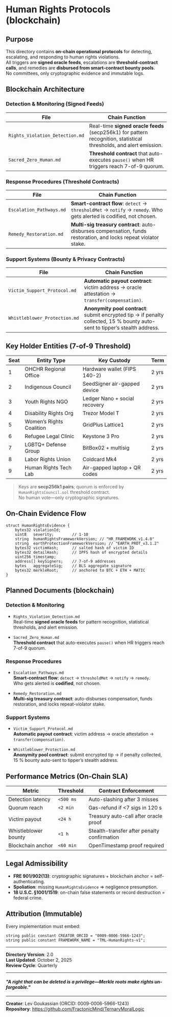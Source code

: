 # Human Rights Protocols (blockchain)

## Purpose

This directory contains **on-chain operational protocols** for detecting, escalating, and responding to human rights violations.  
All triggers are **signed oracle feeds**, escalations are **threshold-contract calls**, and remedies are **disbursed from smart-contract bounty pools**.  
No committees, only cryptographic evidence and immutable logs.

## Blockchain Architecture

### Detection & Monitoring (Signed Feeds)

| File | Chain Function |
|---|---|
| `Rights_Violation_Detection.md` | Real-time **signed oracle feeds** (secp256k1) for pattern recognition, statistical thresholds, and alert emission. |
| `Sacred_Zero_Human.md` | **Threshold contract** that auto-executes `pause()` when HR triggers reach 7-of-9 quorum. |

### Response Procedures (Threshold Contracts)

| File | Chain Function |
|---|---|
| `Escalation_Pathways.md` | **Smart-contract flow**: `detect` → `thresholdMet` → `notify` → `remedy`. Who gets alerted is codified, not chosen. |
| `Remedy_Restoration.md` | **Multi-sig treasury contract**: auto-disburses compensation, funds restoration, and locks repeat violator stake. |

### Support Systems (Bounty & Privacy Contracts)

| File | Chain Function |
|---|---|
| `Victim_Support_Protocol.md` | **Automatic payout contract**: victim address → oracle attestation → `transfer(compensation)`. |
| `Whistleblower_Protection.md` | **Anonymity pool contract**: submit encrypted tip → if penalty collected, 15 % bounty auto-sent to tipper’s stealth address. |

## Key Holder Entities (7-of-9 Threshold)

| Seat | Entity Type | Key Custody | Term |
|---|---|---|---|
| 1 | OHCHR Regional Office | Hardware wallet (FIPS 140-2) | 2 yrs |
| 2 | Indigenous Council | SeedSigner air-gapped device | 2 yrs |
| 3 | Youth Rights NGO | Ledger Nano + social recovery | 2 yrs |
| 4 | Disability Rights Org | Trezor Model T | 2 yrs |
| 5 | Women’s Rights Coalition | GridPlus Lattice1 | 2 yrs |
| 6 | Refugee Legal Clinic | Keystone 3 Pro | 2 yrs |
| 7 | LGBTQ+ Defense Group | BitBox02 + multisig | 2 yrs |
| 8 | Labor Rights Union | Coldcard Mk4 | 2 yrs |
| 9 | Human Rights Tech Lab | Air-gapped laptop + QR codes | 2 yrs |

> Keys are **secp256k1 pairs**; quorum is enforced by `HumanRightsCouncil.sol` threshold contract.  
> No human vote—only cryptographic signatures.

## On-Chain Evidence Flow

```solidity
struct HumanRightsEvidence {
    bytes32 violationId;
    uint8   severity;        // 1-10
    string  humanRightsFrameworkVersion; // "HR_FRAMEWORK_v1.4.0"
    string  earthProtectionFrameworkVersion; // "EARTH_PROT_v3.1.2"
    bytes32 victimHash;      // salted hash of victim ID
    bytes32 detailHash;      // IPFS hash of encrypted details
    uint256 timestamp;
    address[] keySigners;    // 7-of-9 addresses
    bytes   aggregateSig;    // BLS aggregate signature
    bytes32 merkleRoot;      // anchored to BTC + ETH + MATIC
}
```

## Planned Documents (blockchain)

### Detection & Monitoring

- `Rights_Violation_Detection.md`  
  Real-time **signed oracle feeds** for pattern recognition, statistical thresholds, and alert emission.

- `Sacred_Zero_Human.md`  
  **Threshold contract** that auto-executes `pause()` when HR triggers reach 7-of-9 quorum.

### Response Procedures

- `Escalation_Pathways.md`  
  **Smart-contract flow**: `detect` → `thresholdMet` → `notify` → `remedy`.  
  Who gets alerted is **codified**, not chosen.

- `Remedy_Restoration.md`  
  **Multi-sig treasury contract**: auto-disburses compensation, funds restoration, and locks repeat-violator stake.

### Support Systems

- `Victim_Support_Protocol.md`  
  **Automatic payout contract**: victim address → oracle attestation → `transfer(compensation)`.

- `Whistleblower_Protection.md`  
  **Anonymity pool contract**: submit encrypted tip → if penalty collected, 15 % bounty auto-sent to tipper’s stealth address.

## Performance Metrics (On-Chain SLA)

| Metric | Threshold | Contract Enforcement |
|---|---|---|
| Detection latency | `<500 ms` | Auto-slashing after 3 misses |
| Quorum reach | `<2 min` | Gas-refund if <7 sigs in 120 s |
| Victim payout | `<24 h` | Treasury auto-call after oracle proof |
| Whistleblower bounty | `<1 h` | Stealth-transfer after penalty confirmation |
| Blockchain anchor | `<60 min` | OpenTimestamp proof required |

## Legal Admissibility

- **FRE 901/902(13)**: cryptographic signatures + blockchain anchor = self-authenticating.  
- **Spoliation**: missing `HumanRightsEvidence` ⇒ negligence presumption.  
- **18 U.S.C. §1001/1519**: on-chain false statements or record destruction = federal crime.

## Attribution (Immutable)

Every implementation must embed:

```solidity
string public constant CREATOR_ORCID = "0009-0006-5966-1243";
string public constant FRAMEWORK_NAME = "TML-HumanRights-v1";
```

---

**Directory Version**: 2.0  
**Last Updated**: October 2, 2025  
**Review Cycle**: Quarterly

---

#### *"A right that can be deleted is a privilege—Merkle roots make rights un-forgeable."*

---

**Creator**: Lev Goukassian (ORCID: 0009-0006-5966-1243)  
**Repository**: https://github.com/FractonicMind/TernaryMoralLogic
```
